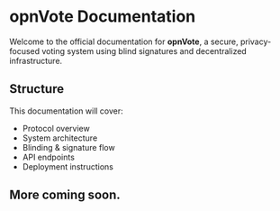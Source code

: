# opnVote Documentation

Welcome to the official documentation for **opnVote**, a secure, privacy-focused voting system using blind signatures and decentralized infrastructure.

## Structure

This documentation will cover:

- Protocol overview
- System architecture
- Blinding & signature flow
- API endpoints
- Deployment instructions

## More coming soon.
